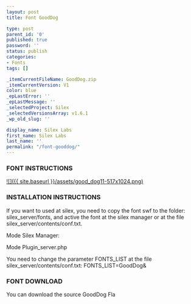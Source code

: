 ```yaml
---
layout: post
title: Font GoodDog

type: post
parent_id: '0'
published: true
password: ''
status: publish
categories:
- Fonts
tags: []

_itemCurrentFileName: GoodDog.zip
_itemCurrentVersion: V1
color: blue
_epLastError: ''
_epLastMessage: ''
_selectedProject: Silex
_selectedVersionsArray: v1.6.1
_wp_old_slug: ''

display_name: Silex Labs
first_name: Silex Labs
last_name: ''
permalink: "/font-gooddog/"
---
```


### FONT INSTRUCTIONS

[![]({{ site.baseurl }}/assets/good_dog11-517x1024.png)](https://www.silexlabs.org/?attachment_id=1721)

### INSTALLATION INSTRUCTIONS

If you want to used at silex, you need to copy the font swf to the
folder: silex_server/fonts, and active the font at the silex manager or at the file silex_server/contents/conf.txt.

Mode Silex
Manager: 


Mode Plugin_server.php

You need to change the parameter FONTS_LIST at the file
silex_server/contents/conf.txt: 
FONTS_LIST=GoodDog&

### FONT DOWNLOAD

You can download the source GoodDog Fla
